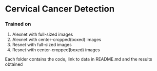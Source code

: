 # Cervical Cancer Detection

### Trained on 
1. Alexnet with full-sized images
2. Alexnet with center-cropped(boxed) images
3. Resnet with full-sized images
4. Resnet with center-cropped(boxed) images

Each folder contains the code, link to data in README.md and the results obtained